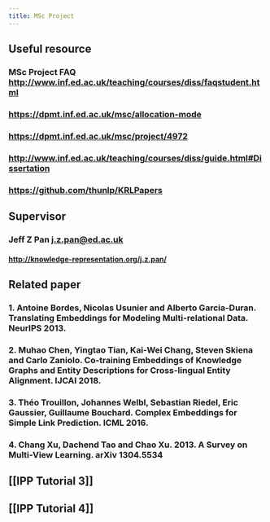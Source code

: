 ```yaml
---
title: MSc Project
---
```


## Useful resource
### MSc Project FAQ http://www.inf.ed.ac.uk/teaching/courses/diss/faqstudent.html
### https://dpmt.inf.ed.ac.uk/msc/allocation-mode
### https://dpmt.inf.ed.ac.uk/msc/project/4972
### http://www.inf.ed.ac.uk/teaching/courses/diss/guide.html#Dissertation
### https://github.com/thunlp/KRLPapers
###
## Supervisor
### Jeff Z Pan j.z.pan@ed.ac.uk
#### http://knowledge-representation.org/j.z.pan/
## Related paper
### 1.  Antoine Bordes, Nicolas Usunier and Alberto  Garcia-Duran. Translating Embeddings for Modeling Multi-relational Data. NeurIPS 2013.
### 2.  Muhao Chen, Yingtao Tian, Kai-Wei Chang, Steven Skiena and Carlo Zaniolo. Co-training Embeddings of Knowledge Graphs and Entity Descriptions for Cross-lingual Entity Alignment. IJCAI 2018.
### 3.  Théo Trouillon, Johannes Welbl, Sebastian Riedel, Eric Gaussier, Guillaume Bouchard. Complex Embeddings for Simple Link Prediction. ICML 2016.
### 4.  Chang Xu, Dachend Tao and Chao Xu. 2013. A Survey on Multi-View Learning. arXiv 1304.5534
## [[IPP Tutorial 3]]
## [[IPP Tutorial 4]]
##
